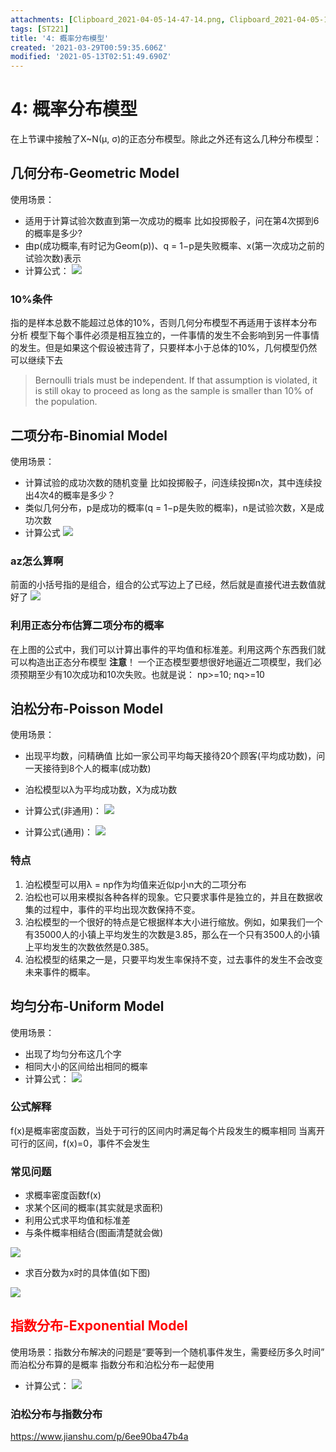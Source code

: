 ```yaml
---
attachments: [Clipboard_2021-04-05-14-47-14.png, Clipboard_2021-04-05-15-21-46.png, Clipboard_2021-04-05-15-27-01.png, Clipboard_2021-04-05-15-43-20.png, Clipboard_2021-04-05-16-10-16.png, Clipboard_2021-04-05-16-11-53.png, Clipboard_2021-04-05-16-20-24.png, Clipboard_2021-04-05-16-24-59.png, Clipboard_2021-04-05-16-30-35.png, Clipboard_2021-04-05-21-59-58.png]
tags: [ST221]
title: '4: 概率分布模型'
created: '2021-03-29T00:59:35.606Z'
modified: '2021-05-13T02:51:49.690Z'
---
```


# 4: 概率分布模型
在上节课中接触了X~N(μ, σ)的正态分布模型。除此之外还有这么几种分布模型：
## 几何分布-Geometric Model
使用场景：
- 适用于计算试验次数直到第一次成功的概率
比如投掷骰子，问在第4次掷到6的概率是多少?
- 由p(成功概率,有时记为Geom(p))、q = 1−p是失败概率、x(第一次成功之前的试验次数)表示
- 计算公式：
![](@attachment/Clipboard_2021-04-05-14-47-14.png)

### 10%条件
指的是样本总数不能超过总体的10%，否则几何分布模型不再适用于该样本分布分析
模型下每个事件必须是相互独立的，一件事情的发生不会影响到另一件事情的发生。但是如果这个假设被违背了，只要样本小于总体的10%，几何模型仍然可以继续下去
>  Bernoulli trials must be independent. If that assumption is violated, it is still okay to proceed as long as the sample is smaller than 10% of the population. 

## 二项分布-Binomial Model
使用场景：
- 计算试验的成功次数的随机变量
比如投掷骰子，问连续投掷n次，其中连续投出4次4的概率是多少？
- 类似几何分布，p是成功的概率(q = 1−p是失败的概率)，n是试验次数，X是成功次数
- 计算公式
![](@attachment/Clipboard_2021-04-05-15-21-46.png)

### az怎么算啊
前面的小括号指的是组合，组合的公式写边上了已经，然后就是直接代进去数值就好了
![](@attachment/Clipboard_2021-04-05-15-27-01.png)

### 利用正态分布估算二项分布的概率
在上图的公式中，我们可以计算出事件的平均值和标准差。利用这两个东西我们就可以构造出正态分布模型
**注意**！
一个正态模型要想很好地逼近二项模型，我们必须预期至少有10次成功和10次失败。也就是说：
np>=10; nq>=10

## 泊松分布-Poisson Model
使用场景：
- 出现平均数，问精确值
比如一家公司平均每天接待20个顾客(平均成功数)，问一天接待到8个人的概率(成功数)
- 泊松模型以λ为平均成功数，X为成功数
- 计算公式(非通用)：
![](@attachment/Clipboard_2021-04-05-15-43-20.png)

- 计算公式(通用)：
![](@attachment/Clipboard_2021-04-05-21-59-58.png)

### 特点
1. 泊松模型可以用λ = np作为均值来近似p小n大的二项分布
2. 泊松也可以用来模拟各种各样的现象。它只要求事件是独立的，并且在数据收集的过程中，事件的平均出现次数保持不变。
3. 泊松模型的一个很好的特点是它根据样本大小进行缩放。例如，如果我们一个有35000人的小镇上平均发生的次数是3.85，那么在一个只有3500人的小镇上平均发生的次数依然是0.385。
4. 泊松模型的结果之一是，只要平均发生率保持不变，过去事件的发生不会改变未来事件的概率。

## 均匀分布-Uniform Model
使用场景：
- 出现了均匀分布这几个字
- 相同大小的区间给出相同的概率
- 计算公式：
![](@attachment/Clipboard_2021-04-05-16-10-16.png)

### 公式解释
f(x)是概率密度函数，当处于可行的区间内时满足每个片段发生的概率相同
当离开可行的区间，f(x)=0，事件不会发生
### 常见问题
- 求概率密度函数f(x)
- 求某个区间的概率(其实就是求面积)
- 利用公式求平均值和标准差
- 与条件概率相结合(图画清楚就会做)

![](@attachment/Clipboard_2021-04-05-16-20-24.png)

- 求百分数为x时的具体值(如下图)

![](@attachment/Clipboard_2021-04-05-16-24-59.png)

## <font color="red">指数分布-Exponential Model</font>

使用场景：指数分布解决的问题是“要等到一个随机事件发生，需要经历多久时间”
而泊松分布算的是概率
指数分布和泊松分布一起使用
- 计算公式：
![](@attachment/Clipboard_2021-04-05-16-30-35.png)

### 泊松分布与指数分布
https://www.jianshu.com/p/6ee90ba47b4a

















